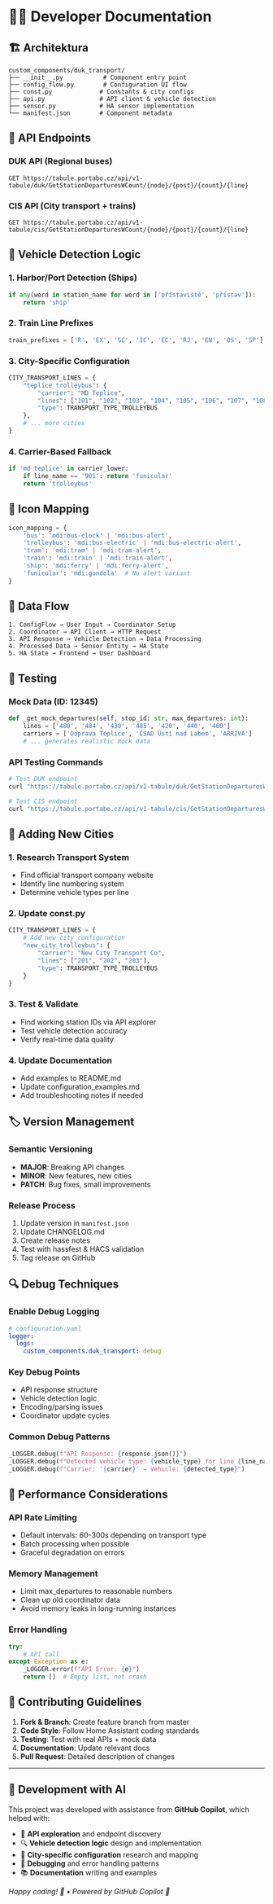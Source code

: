 # 👨‍💻 Developer Documentation

## 🏗️ Architektura

```
custom_components/duk_transport/
├── __init__.py           # Component entry point
├── config_flow.py        # Configuration UI flow  
├── const.py             # Constants & city configs
├── api.py               # API client & vehicle detection
├── sensor.py            # HA sensor implementation
└── manifest.json        # Component metadata
```

## 🔌 API Endpoints

### DUK API (Regional buses)
```
GET https://tabule.portabo.cz/api/v1-tabule/duk/GetStationDeparturesWCount/{node}/{post}/{count}/{line}
```

### CIS API (City transport + trains)
```  
GET https://tabule.portabo.cz/api/v1-tabule/cis/GetStationDeparturesWCount/{node}/{post}/{count}/{line}
```

## 🚌 Vehicle Detection Logic

### 1. Harbor/Port Detection (Ships)
```python
if any(word in station_name for word in ['přístaviště', 'přístav']):
    return 'ship'
```

### 2. Train Line Prefixes
```python
train_prefixes = ['R', 'EX', 'SC', 'IC', 'EC', 'RJ', 'EN', 'OS', 'SP']
```

### 3. City-Specific Configuration
```python
CITY_TRANSPORT_LINES = {
    "teplice_trolleybus": {
        "carrier": "MD Teplice",
        "lines": ["101", "102", "103", "104", "105", "106", "107", "108", "109"],
        "type": TRANSPORT_TYPE_TROLLEYBUS
    },
    # ... more cities
}
```

### 4. Carrier-Based Fallback
```python
if 'md teplice' in carrier_lower:
    if line_name == '901': return 'funicular'
    return 'trolleybus'
```

## 🎨 Icon Mapping

```python  
icon_mapping = {
    'bus': 'mdi:bus-clock' | 'mdi:bus-alert',
    'trolleybus': 'mdi:bus-electric' | 'mdi:bus-electric-alert',
    'tram': 'mdi:tram' | 'mdi:tram-alert', 
    'train': 'mdi:train' | 'mdi:train-alert',
    'ship': 'mdi:ferry' | 'mdi:ferry-alert',
    'funicular': 'mdi:gondola'  # No alert variant
}
```

## 🔄 Data Flow

```
1. ConfigFlow → User Input → Coordinator Setup
2. Coordinator → API Client → HTTP Request  
3. API Response → Vehicle Detection → Data Processing
4. Processed Data → Sensor Entity → HA State
5. HA State → Frontend → User Dashboard
```

## 🧪 Testing

### Mock Data (ID: 12345)
```python
def _get_mock_departures(self, stop_id: str, max_departures: int):
    lines = ['480', '484', '430', '485', '420', '440', '460']
    carriers = ['Doprava Teplice', 'ČSAD Ústí nad Labem', 'ARRIVA']
    # ... generates realistic mock data
```

### API Testing Commands
```bash
# Test DUK endpoint
curl "https://tabule.portabo.cz/api/v1-tabule/duk/GetStationDeparturesWCount/2950/1/10/0"

# Test CIS endpoint  
curl "https://tabule.portabo.cz/api/v1-tabule/cis/GetStationDeparturesWCount/1578/1/10/0"
```

## 🔧 Adding New Cities

### 1. Research Transport System
- Find official transport company website
- Identify line numbering system  
- Determine vehicle types per line

### 2. Update const.py
```python
CITY_TRANSPORT_LINES = {
    # Add new city configuration
    "new_city_trolleybus": {
        "carrier": "New City Transport Co",
        "lines": ["201", "202", "203"],
        "type": TRANSPORT_TYPE_TROLLEYBUS  
    }
}
```

### 3. Test & Validate
- Find working station IDs via API explorer
- Test vehicle detection accuracy
- Verify real-time data quality

### 4. Update Documentation
- Add examples to README.md
- Update configuration_examples.md
- Add troubleshooting notes if needed

## 🏷️ Version Management

### Semantic Versioning
- **MAJOR**: Breaking API changes
- **MINOR**: New features, new cities  
- **PATCH**: Bug fixes, small improvements

### Release Process
1. Update version in `manifest.json`
2. Update CHANGELOG.md
3. Create release notes
4. Test with hassfest & HACS validation
5. Tag release on GitHub

## 🔍 Debug Techniques

### Enable Debug Logging
```yaml
# configuration.yaml
logger:
  logs:
    custom_components.duk_transport: debug
```

### Key Debug Points
- API response structure
- Vehicle detection logic
- Encoding/parsing issues
- Coordinator update cycles

### Common Debug Patterns
```python
_LOGGER.debug(f"API Response: {response.json()}")
_LOGGER.debug(f"Detected vehicle type: {vehicle_type} for line {line_name}")  
_LOGGER.debug(f"Carrier: '{carrier}' → Vehicle: {detected_type}")
```

## 🚀 Performance Considerations

### API Rate Limiting
- Default intervals: 60-300s depending on transport type
- Batch processing when possible
- Graceful degradation on errors

### Memory Management  
- Limit max_departures to reasonable numbers
- Clean up old coordinator data
- Avoid memory leaks in long-running instances

### Error Handling
```python
try:
    # API call
except Exception as e:
    _LOGGER.error(f"API Error: {e}")
    return []  # Empty list, not crash
```

## 🤝 Contributing Guidelines

1. **Fork & Branch**: Create feature branch from master
2. **Code Style**: Follow Home Assistant coding standards
3. **Testing**: Test with real APIs + mock data
4. **Documentation**: Update relevant docs
5. **Pull Request**: Detailed description of changes

---

## 🤖 Development with AI

This project was developed with assistance from **GitHub Copilot**, which helped with:
- 🧠 **API exploration** and endpoint discovery
- 🔍 **Vehicle detection logic** design and implementation  
- 🎯 **City-specific configuration** research and mapping
- 🐛 **Debugging** and error handling patterns
- 📚 **Documentation** writing and examples

*Happy coding! 🚀 • Powered by GitHub Copilot 🤖*